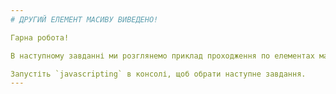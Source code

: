 ```yaml
---
# ДРУГИЙ ЕЛЕМЕНТ МАСИВУ ВИВЕДЕНО!

Гарна робота!

В наступному завданні ми розглянемо приклад проходження по елементах масиву.

Запустіть `javascripting` в консолі, щоб обрати наступне завдання.
---
```

